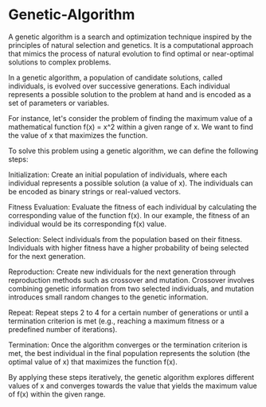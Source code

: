 # Genetic-Algorithm
A genetic algorithm is a search and optimization technique inspired by the principles of natural selection and genetics. 
It is a computational approach that mimics the process of natural evolution to find optimal or near-optimal solutions to complex problems.

In a genetic algorithm, a population of candidate solutions, called individuals, is evolved over successive generations. Each individual represents a possible solution to the problem at hand and is encoded as a set of parameters or variables.

For instance, let's consider the problem of finding the maximum value of a mathematical function f(x) = x^2 within a given range of x. We want to find the value of x that maximizes the function.

To solve this problem using a genetic algorithm, we can define the following steps:

Initialization: Create an initial population of individuals, where each individual represents a possible solution (a value of x). The individuals can be encoded as binary strings or real-valued vectors.

Fitness Evaluation: Evaluate the fitness of each individual by calculating the corresponding value of the function f(x). In our example, the fitness of an individual would be its corresponding f(x) value.

Selection: Select individuals from the population based on their fitness. Individuals with higher fitness have a higher probability of being selected for the next generation.

Reproduction: Create new individuals for the next generation through reproduction methods such as crossover and mutation. Crossover involves combining genetic information from two selected individuals, and mutation introduces small random changes to the genetic information.

Repeat: Repeat steps 2 to 4 for a certain number of generations or until a termination criterion is met (e.g., reaching a maximum fitness or a predefined number of iterations).

Termination: Once the algorithm converges or the termination criterion is met, the best individual in the final population represents the solution (the optimal value of x) that maximizes the function f(x).

By applying these steps iteratively, the genetic algorithm explores different values of x and converges towards the value that yields the maximum value of f(x) within the given range.


